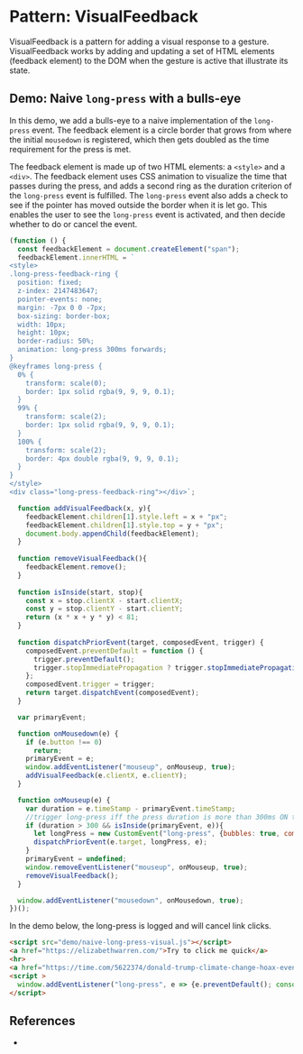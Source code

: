 # Pattern: VisualFeedback

VisualFeedback is a pattern for adding a visual response to a gesture. VisualFeedback works by adding and updating a set of HTML elements (feedback element) to the DOM when the gesture is active that illustrate its state.

## Demo: Naive `long-press` with a bulls-eye

In this demo, we add a bulls-eye to a naive implementation of the `long-press` event. The feedback element is a circle border that grows from where the initial `mousedown` is registered, which then gets doubled as the time requirement for the press is met.

The feedback element is made up of two HTML elements: a `<style>` and a `<div>`. The feedback element uses CSS animation to visualize the time that passes during the press, and adds a second ring as the duration criterion of the `long-press` event is fulfilled. The `long-press` event also adds a check to see if the pointer has moved outside the border when it is let go. This enables the user to see the `long-press` event is activated, and then decide whether to do or cancel the event.

```javascript
(function () {
  const feedbackElement = document.createElement("span");
  feedbackElement.innerHTML = `
<style>
.long-press-feedback-ring {
  position: fixed; 
  z-index: 2147483647; 
  pointer-events: none; 
  margin: -7px 0 0 -7px;
  box-sizing: border-box;
  width: 10px; 
  height: 10px; 
  border-radius: 50%; 
  animation: long-press 300ms forwards;
}
@keyframes long-press {
  0% {
    transform: scale(0);
    border: 1px solid rgba(9, 9, 9, 0.1); 
  }
  99% {
    transform: scale(2);
    border: 1px solid rgba(9, 9, 9, 0.1); 
  }
  100% {
    transform: scale(2);
    border: 4px double rgba(9, 9, 9, 0.1);
  }
}
</style>
<div class="long-press-feedback-ring"></div>`;

  function addVisualFeedback(x, y){
    feedbackElement.children[1].style.left = x + "px";
    feedbackElement.children[1].style.top = y + "px";
    document.body.appendChild(feedbackElement);    
  }
  
  function removeVisualFeedback(){
    feedbackElement.remove();    
  }
  
  function isInside(start, stop){
    const x = stop.clientX - start.clientX;
    const y = stop.clientY - start.clientY;
    return (x * x + y * y) < 81;
  }
  
  function dispatchPriorEvent(target, composedEvent, trigger) {
    composedEvent.preventDefault = function () {
      trigger.preventDefault();
      trigger.stopImmediatePropagation ? trigger.stopImmediatePropagation() : trigger.stopPropagation();
    };
    composedEvent.trigger = trigger;
    return target.dispatchEvent(composedEvent);
  }

  var primaryEvent;

  function onMousedown(e) {                                 
    if (e.button !== 0)                                     
      return;
    primaryEvent = e;                                       
    window.addEventListener("mouseup", onMouseup, true);
    addVisualFeedback(e.clientX, e.clientY);
  }

  function onMouseup(e) {                                   
    var duration = e.timeStamp - primaryEvent.timeStamp;
    //trigger long-press iff the press duration is more than 300ms ON the exact same mouse event target.
    if (duration > 300 && isInside(primaryEvent, e)){                                    
      let longPress = new CustomEvent("long-press", {bubbles: true, composed: true, detail: duration});
      dispatchPriorEvent(e.target, longPress, e); 
    }
    primaryEvent = undefined;                               
    window.removeEventListener("mouseup", onMouseup, true);
    removeVisualFeedback();
  }

  window.addEventListener("mousedown", onMousedown, true);  
})();
```
In the demo below, the long-press is logged and will cancel link clicks.
```html
<script src="demo/naive-long-press-visual.js"></script>
<a href="https://elizabethwarren.com/">Try to click me quick</a>
<hr>
<a href="https://time.com/5622374/donald-trump-climate-change-hoax-event/">The right thing to do is to press me hard and long</a>
<script >
  window.addEventListener("long-press", e => {e.preventDefault(); console.log(e)});  
</script>
``` 

## References

 * []()

